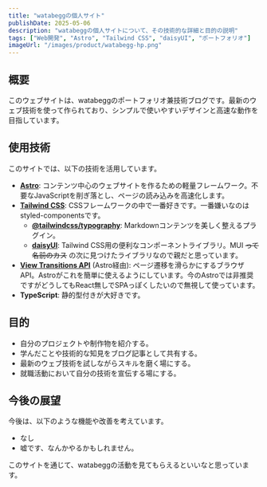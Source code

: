 ```yaml
---
title: "watabeggの個人サイト"
publishDate: 2025-05-06 
description: "watabeggの個人サイトについて、その技術的な詳細と目的の説明"
tags: ["Web開発", "Astro", "Tailwind CSS", "daisyUI", "ポートフォリオ"]
imageUrl: "/images/product/watabegg-hp.png"
---
```


## 概要

このウェブサイトは、watabeggのポートフォリオ兼技術ブログです。最新のウェブ技術を使って作られており、シンプルで使いやすいデザインと高速な動作を目指しています。

## 使用技術

このサイトでは、以下の技術を活用しています。

*   **[Astro](https://astro.build/)**: コンテンツ中心のウェブサイトを作るための軽量フレームワーク。不要なJavaScriptを削ぎ落とし、ページの読み込みを高速化します。
*   **[Tailwind CSS](https://tailwindcss.com/)**: CSSフレームワークの中で一番好きです。一番嫌いなのはstyled-componentsです。
    *   **[@tailwindcss/typography](https://tailwindcss.com/docs/typography-plugin)**: Markdownコンテンツを美しく整えるプラグイン。
    *   **[daisyUI](https://daisyui.com/)**: Tailwind CSS用の便利なコンポーネントライブラリ。MUI ~~って名前のカス~~ の次に見つけたライブラリなので親だと思っています。
*   **[View Transitions API](https://developer.mozilla.org/ja/docs/Web/API/View_Transitions_API)** (Astro経由): ページ遷移を滑らかにするブラウザAPI。Astroがこれを簡単に使えるようにしています。今のAstroでは非推奨ですがどうしてもReact無しでSPAっぽくしたいので無視して使っています。
*   **TypeScript**: 静的型付きが大好きです。

## 目的

*   自分のプロジェクトや制作物を紹介する。
*   学んだことや技術的な知見をブログ記事として共有する。
*   最新のウェブ技術を試しながらスキルを磨く場にする。
*   就職活動において自分の技術を宣伝する場にする。

## 今後の展望

今後は、以下のような機能や改善を考えています。

*   なし
*   嘘です、なんかやるかもしれません。

このサイトを通じて、watabeggの活動を見てもらえるといいなと思っています。
